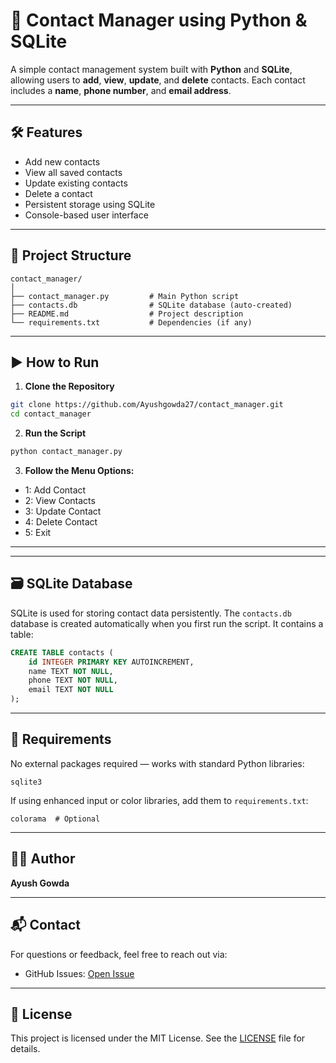 # 📇 Contact Manager using Python & SQLite

A simple contact management system built with **Python** and **SQLite**, allowing users to **add**, **view**, **update**, and **delete** contacts. Each contact includes a **name**, **phone number**, and **email address**.

---

## 🛠️ Features

- Add new contacts  
- View all saved contacts  
- Update existing contacts  
- Delete a contact  
- Persistent storage using SQLite  
- Console-based user interface

---

## 📂 Project Structure

```
contact_manager/
│
├── contact_manager.py         # Main Python script
├── contacts.db                # SQLite database (auto-created)
├── README.md                  # Project description
└── requirements.txt           # Dependencies (if any)
```

---

## ▶️ How to Run

1. **Clone the Repository**
```bash
git clone https://github.com/Ayushgowda27/contact_manager.git
cd contact_manager
```

2. **Run the Script**
```bash
python contact_manager.py
```

3. **Follow the Menu Options:**
- 1: Add Contact  
- 2: View Contacts  
- 3: Update Contact  
- 4: Delete Contact  
- 5: Exit  

---


---

## 🗃️ SQLite Database

SQLite is used for storing contact data persistently. The `contacts.db` database is created automatically when you first run the script. It contains a table:

```sql
CREATE TABLE contacts (
    id INTEGER PRIMARY KEY AUTOINCREMENT,
    name TEXT NOT NULL,
    phone TEXT NOT NULL,
    email TEXT NOT NULL
);
```

---

## 🧪 Requirements

No external packages required — works with standard Python libraries:
```
sqlite3
```

If using enhanced input or color libraries, add them to `requirements.txt`:
```
colorama  # Optional
```

---

## 🧑‍💻 Author

**Ayush Gowda**

---

## 📬 Contact

For questions or feedback, feel free to reach out via:
- GitHub Issues: [Open Issue](https://github.com/Ayushgowda27/contact_manager/issues)

---

## 📄 License

This project is licensed under the MIT License. See the [LICENSE](LICENSE) file for details.

